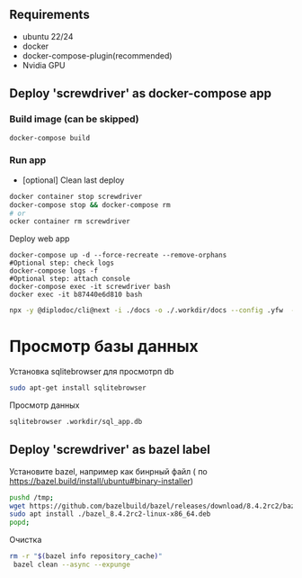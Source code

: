 ## Requirements

- ubuntu 22/24
- docker
- docker-compose-plugin(recommended)
- Nvidia GPU

## Deploy 'screwdriver' as docker-compose app
### Build image (can be skipped)
```shell
docker-compose build
```
### Run app
- [optional] Clean last deploy
```sh
docker container stop screwdriver 
docker-compose stop && docker-compose rm
# or 
ocker container rm screwdriver
```
Deploy web app
```shell
docker-compose up -d --force-recreate --remove-orphans 
#Optional step: check logs
docker-compose logs -f
#Optional step: attach console 
docker-compose exec -it screwdriver bash
docker exec -it b87440e6d810 bash
```

```sh
npx -y @diplodoc/cli@next -i ./docs -o ./.workdir/docs --config .yfw  --output-format html 
```


# Просмотр базы данных
Установка  sqlitebrowser для просмотрп db
```sh
sudo apt-get install sqlitebrowser
```

Просмотр данных
```sh
sqlitebrowser .workdir/sql_app.db

```




## Deploy 'screwdriver' as bazel label
Установите bazel, например как бинрный файл ( по https://bazel.build/install/ubuntu#binary-installer)
```sh
pushd /tmp;
wget https://github.com/bazelbuild/bazel/releases/download/8.4.2rc2/bazel_8.4.2rc2-linux-x86_64.deb
sudo apt install ./bazel_8.4.2rc2-linux-x86_64.deb 
popd;
```
Очистка
```sh 
rm -r "$(bazel info repository_cache)"
 bazel clean --async --expunge
```